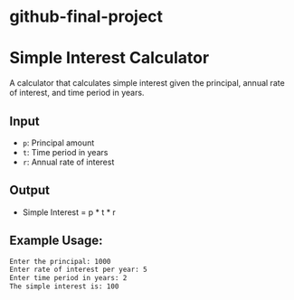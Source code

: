 # github-final-project
# Simple Interest Calculator

A calculator that calculates simple interest given the principal, annual rate of interest, and time period in years.

## Input
- `p`: Principal amount
- `t`: Time period in years
- `r`: Annual rate of interest

## Output
- Simple Interest = p * t * r

## Example Usage:
```bash
Enter the principal: 1000
Enter rate of interest per year: 5
Enter time period in years: 2
The simple interest is: 100
